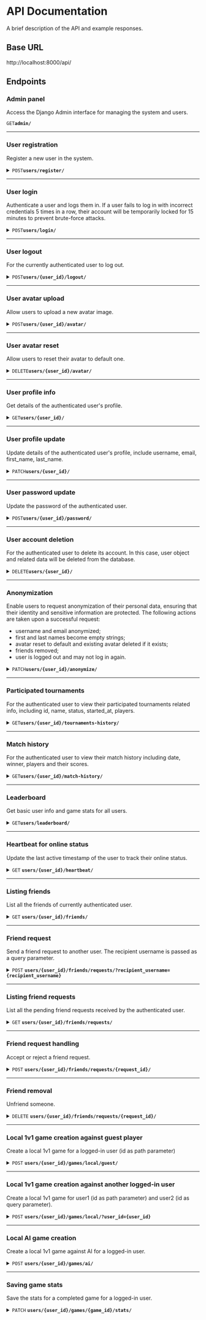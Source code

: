 # API Documentation

A brief description of the API and example responses.

## Base URL

http://localhost:8000/api/

## Endpoints

### Admin panel

Access the Django Admin interface for managing the system and users.

<code>GET</code><code><b>admin/</b></code>

---

### User registration

Register a new user in the system.

<details>
    <summary><code>POST</code><code><b>users/register/</b></code></summary>

- **Expected Request Body**:
  ```json
  {
    "username": "user1",
    "password1": "securepassword123",
    "password2": "securepassword123"
  }
  ```
- **Response**
  - **201**
    ```json
    {
      "id": 1,
      "username": "user1",
      "message": "User created."
    }
    ```
  - **400**
    ```json
    { "errors": { "username": ["A user with that username already exists."] } }
    ```
    ```json
    { "errors": { "password2": ["The two password fields didn’t match."] } }
    ```
    ```json
    {
      "errors": {
        "password2": [
          "This password is too short. It must contain at least 8 characters.",
          "This password is too common.",
          "This password is entirely numeric."
        ]
      }
    }
    ```

</details>

---

### User login

Authenticate a user and logs them in. If a user fails to log in with incorrect credentials 5 times in a row, their account will be temporarily locked for 15 minutes to prevent brute-force attacks.

<details>
    <summary><code>POST</code><code><b>users/login/</b></code></summary>

- **Expected Request Body**:
  ```json
  {
    "username": "user1",
    "password": "securepassword123"
  }
  ```
- **Response**
  - **200**
    ```json
    {
      "id": 1,
      "username": "user1",
      "message": "Login successful."
    }
    ```
  - **400**
    ```json
    { "errors": "User is already authenticated." }
    ```
  - **401**
    ```json
    { "errors": "Invalid password." }
    ```
    ```json
    { "errors": "Username does not exist." }
    ```
    ```json
    { "errors": "Username and password are required." }
    ```
  - **403**
    - When the user fails to log in due to incorrect credentials 5 times in a row
      ```json
      { "error": "Locked out due to too many login failures." }
      ```

</details>

---

### User logout

For the currently authenticated user to log out.

<details>
    <summary><code>POST</code><code><b>users/{user_id}/logout/</b></code></summary>

- **Response**
  - **200**
    ```json
    {
      "id": 1,
      "username": "user1",
      "message": "Logout successful."
    }
    ```
  - **401**
    ```json
    { "errors": "User is not authenticated." }
    ```

</details>

---

### User avatar upload

Allow users to upload a new avatar image.

<details>
    <summary><code>POST</code><code><b>users/{user_id}/avatar/</b></code></summary>

- **Expected Request Body**:
  The request should be a `multipart/form-data` request with the following field:
  `avatar: The avatar image file (JPG, JPEG, PNG) to be uploaded.`
- **Response**
  - **200**
    ```json
    {
      "id": 1,
      "username": "user1",
      "message": "Avatar updated.",
      "avatar_url": "/media/avatars/1/<filename>"
    }
    ```
  - **400**
    - When the file extension is not allowed
      ```json
      {
        "errors": {
          "avatar": [
            "File extension “gif” is not allowed. Allowed extensions are: jpg, jpeg, png."
          ]
        }
      }
      ```
    - When the file size exceeds the limit
      ```json
      {
        "errors": {
          "avatar": ["File size exceeds the limit <MAX_FILE_SIZE> MB."]
        }
      }
      ```
    - When no file is uploaded
      ```json
      { "errors": "No file uploaded." }
      ```
  - **401**
    ```json
    { "errors": "User is not authenticated." }
    ```

</details>

---

### User avatar reset

Allow users to reset their avatar to default one.

<details>
    <summary><code>DELETE</code><code><b>users/{user_id}/avatar/</b></code></summary>

- **Response**
  - **200**
    ```json
    {
      "id": 1,
      "username": "user1",
      "message": "Avatar reset.",
      "avatar_url": "/static/avatars/default.png"
    }
    ```
  - **401**
    ```json
    { "errors": "User is not authenticated." }
    ```

</details>

---

### User profile info

Get details of the authenticated user's profile.

<details>
    <summary><code>GET</code><code><b>users/{user_id}/</b></code></summary>

- **Response**
  - **200**
    ```json
    {
      "id": 1,
      "username": "user1",
      "avatar": "/media/avatars/1/<filename>",
      "email": "...",
      "first_name": "...",
      "last_name": "...",
      "total_wins": 10,
      "total_losses": 5
    }
    ```
  - **401**
    ```json
    { "errors": "User is not authenticated." }
    ```

</details>

---

### User profile update

Update details of the authenticated user's profile, include username, email, first_name, last_name.

<details>
    <summary><code>PATCH</code><code><b>users/{user_id}/</b></code></summary>

- **Expected Request Body**:
  ```json
  {
    "username": "test_update",
    "email": "test_update@email.com",
    "first_name": "test_update",
    "last_name": "test_update"
  }
  ```
- **Response**
  - **200**
    ```json
    {
      "id": 1,
      "username": "test_update",
      "message": "User profile updated."
    }
    ```
  - **401**
    ```json
    { "errors": "User is not authenticated." }
    ```

</details>

---

### User password update

Update the password of the authenticated user.

<details>
    <summary><code>POST</code><code><b>users/{user_id}/password/</b></code></summary>

- **Expected Request Body**:
  ```json
  {
    "old_password": "securepassword123",
    "new_password1": "securepassword456",
    "new_password2": "securepassword456"
  }
  ```
- **Response**
  - **200**
    ```json
    {
      "id": 1,
      "username": "user1",
      "message": "User password updated."
    }
    ```
  - **400**
    ```json
    {
      "errors": {
        "new_password2": ["The two password fields didn’t match."]
      }
    }
    ```
    ```json
    {
      "errors": {
        "new_password1": ["New password cannot be the same as the old one."]
      }
    }
    ```
  - **401**
    ```json
    { "errors": "User is not authenticated." }
    ```

</details>

---

### User account deletion

For the authenticated user to delete its account. In this case, user object and related data will be deleted from the database.

<details>
    <summary><code>DELETE</code><code><b>users/{user_id}/</b></code></summary>

- **Response**
  - **200**
    ```json
    {
      "id": 1,
      "username": "user1",
      "message": "Account deleted."
    }
    ```
  - **401**
    ```json
    { "errors": "User is not authenticated." }
    ```

</details>

---

### Anonymization

Enable users to request anonymization of their personal data, ensuring that their identity and sensitive information are protected. The following actions are taken upon a successful request:

- username and email anonymized;
- first and last names become empty strings;
- avatar reset to default and existing avatar deleted if it exists;
- friends removed;
- user is logged out and may not log in again.

<details>
    <summary><code>PATCH</code><code><b>users/{user_id}/anonymize/</b></code></summary>

- **Response**
  - **200**
    ```json
    { "message": "Your data has been anonymized. Logging out..." }
    ```
  - **400**
    ```json
    { "errors": "User is already anonymized." }
    ```
  - **401**
    ```json
    { "errors": "User is not authenticated." }
    ```

</details>

---

### Participated tournaments

For the authenticated user to view their participated tournaments related info, including id, name, status, started_at, players.

<details>
    <summary><code>GET</code><code><b>users/{user_id}/tournaments-history/</b></code></summary>

- **Response**
  - **200**
    ```json
    {
        "participated_tournaments": [
            {
                "id": 1,
                "name": "Player1's game",
                "status": "PENDING",
                "started_at": null,
                "players": [
                    "user1",
                    "user2",
                    "user3"
                ]
            }
            "... more items ..."
        ]
    }
    ```
  - **401**
    ```json
    { "errors": "User is not authenticated." }
    ```

</details>

---

### Match history

For the authenticated user to view their match history including date, winner, players and their scores.

<details>
    <summary><code>GET</code><code><b>users/{user_id}/match-history/</b></code></summary>

- **Response**
  - **200**
    ```json
    {
        "match_history": [
            {
                "game_id": 2,
                "date_played": "YYYY-MM-DDTHH:MM:SS.sssZ",
                "player1:": "user1",
                "player2": "user2",
                "winner": "user2",
                "player1_score": 7,
                "player2_score": 10
            },
            {
                "game_id": 1,
                "date_played": "YYYY-MM-DDTHH:MM:SS.sssZ",
                "player1:": "user1",
                "player2": "user2",
                "winner": "user1",
                "player1_score": 10,
                "player2_score": 8
            }
            "... more items ..."
        ]
    }
    ```
  - **401**
    ```json
    { "errors": "User is not authenticated." }
    ```

</details>

---

### Leaderboard

Get basic user info and game stats for all users.

<details>
    <summary><code>GET</code><code><b>users/leaderboard/</b></code></summary>

- **Response**
  - **200**
    ```json
    [
        {
            "id": 1,
            "username": "user1",
            "avatar": "/media/avatars/1/<filename>",
            "total_wins": 10,
            "win_rate": 75.0,
            "rank": 1,
        },
        {
            "id": 2,
            "username": "user2",
            "avatar": "/media/avatars/2/<filename>",
            "total_wins": 10,
            "win_rate": 50.0,
            "rank": 2,
        }
        "... more items ..."
    ]
    ```

</details>

---

### Heartbeat for online status

Update the last active timestamp of the user to track their online status.

<details>
    <summary>
        <code>GET</code>
        <code><b>users/{user_id}/heartbeat/</b></code>
    </summary>

- **Response**
  - **200**
    ```json
    { "message": "Heartbeat updated." }
    ```
  - **401**
    ```json
    { "errors": "User is not authenticated." }
    ```

</details>

---

### Listing friends

List all the friends of currently authenticated user.

<details>
    <summary>
        <code>GET</code>
        <code><b>users/{user_id}/friends/</b></code>
    </summary>

- **Response**
  - **200**
    ```json
    {
        "friends": [
            {
                "id": 2,
                "username": "user2",
                "avatar": "/media/avatars/2/<filename>"
            }
            "... more items ..."
        ]
    }
    ```
  - **401**
    - When the user is not authenticated
      ```json
      { "errors": "User is not authenticated." }
      ```

</details>

---

### Friend request

Send a friend request to another user. The recipient username is passed as a query parameter.

<details>
    <summary>
        <code>POST</code>
        <code><b>users/{user_id}/friends/requests/?recipient_username={recipient_username}</b></code>
    </summary>

- **Response**
  - **201**
    ```json
    { "message": "Friend request sent." }
    ```
  - **400**
    - When the user_id in url matches the authenticated user's id
      ```json
      { "errors": "You cannot send a friend request to yourself." }
      ```
    - When no recipient_username query param is passed
      ```json
      { "errors": "Missing recipient_username query parameter." }
      ```
    - When the same request has been sent earlier
      ```json
      { "errors": "Friend request already sent." }
      ```
    - When recipient is already a friend of the user
      ```json
      { "errors": "Already friends with this user." }
      ```
  - **401**
    - When the user is not authenticated
      ```json
      { "errors": "User is not authenticated." }
      ```
  - **404**
    - When the recipient's id does not exist in database
      ```json
      { "errors": "Recipient of the friend request not found." }
      ```

</details>

---

### Listing friend requests

List all the pending friend requests received by the authenticated user.

<details>
    <summary>
        <code>GET</code>
        <code><b>users/{user_id}/friends/requests/</b></code>
    </summary>

- **Response**
  - **200**
    ```json
    {
        "friend_requests": [
            {
                "id": 1,
                "sender": "user1",
                "sent at": "YYYY-MM-DDTHH:MM:SS.sssZ"
            }
            "... more items ..."
        ]
    }
    ```
  - **401**
    ```json
    { "errors": "User is not authenticated." }
    ```

</details>

---

### Friend request handling

Accept or reject a friend request.

<details>
    <summary>
        <code>POST</code>
        <code><b>users/{user_id}/friends/requests/{request_id}/</b></code>
    </summary>

- **Expected Request Body**:
  ```json
  { "accepted": true }
  ```
  - `accepted` (**boolean**): Can be **true** or **false** depending on whether the user accepts or rejects.
- **Response**
  - **200**
    ```json
    { "message": "Friend request accepted/rejected." }
    ```
  - **401**
    ```json
    { "errors": "User is not authenticated." }
    ```
  - **404**
    ```json
    { "errors": "friend request not found" }
    ```

</details>

---

### Friend removal

Unfriend someone.

<details>
    <summary>
        <code>DELETE</code>
        <code><b>users/{user_id}/friends/requests/{request_id}/</b></code>
    </summary>

- **Response**
  - **204**
  - **400**
    ```json
    { "errors": "Not friends with this user(id=5)." }
    ```
  - **401**
    ```json
    { "errors": "User is not authenticated." }
    ```

</details>

---

### Local 1v1 game creation against guest player

Create a local 1v1 game for a logged-in user (id as path parameter)

<details>
    <summary>
        <code>POST</code>
        <code><b>users/{user_id}/games/local/guest/</b></code>
    </summary>

- **Response**
  - **201**
    ```json
    {
      "message": "Local game created.",
      "game_id": 1
    }
    ```
  - **401**
    ```json
    { "errors": "User is not authenticated." }
    ```

</details>

---

### Local 1v1 game creation against another logged-in user

Create a local 1v1 game for user1 (id as path parameter) and user2 (id as query parameter).

<details>
    <summary>
        <code>POST</code>
        <code><b>users/{user_id}/games/local/?user_id={user_id}</b></code>
    </summary>

- **Response**
  - **201**
    ```json
    {
      "message": "Local game created.",
      "game_id": 1
    }
    ```
  - **400**
    ```json
    { "errors": "player1 and player2 cannot be the same user." }
    ```
  - **401**
    ```json
    { "errors": "User is not authenticated." }
    ```
  - **404**
    ```json
    { "errors": "User not found with user_id 42." }
    ```

</details>

---

### Local AI game creation

Create a local 1v1 game against AI for a logged-in user.

<details>
    <summary>
        <code>POST</code>
        <code><b>users/{user_id}/games/ai/</b></code>
    </summary>

- **Response**
  - **201**
    ```json
    {
      "message": "AI game created.",
      "game_id": 2
    }
    ```
  - **401**
    ```json
    { "errors": "User is not authenticated." }
    ```

</details>

---

### Saving game stats

Save the stats for a completed game for a logged-in user.

<details>
    <summary>
        <code>PATCH</code>
        <code><b>users/{user_id}/games/{game_id}/stats/</b></code>
    </summary>

- **Expected Request Body**:
  ```json
  {
    "player1_score": 6,
    "player2_score": 10
  }
  ```

````

- **Response**
  - **200**
    ```json
    { "message": "Game stats saved." }
    ```
  - **400**
    - When the data in Json payload is malformed
      ```json
      { "errors": "Invalid JSON input." }
      ```
    - When errors occur during the form validation
      ```json
      {
        "errors": {
          "player2_score": ["This field is required."]
        }
      }
      ```
  - **401**
    ```json
    { "errors": "User is not authenticated." }
    ```
  - **403**
    - When the logged-in user is not a player of the game
      ```json
      { "errors": "You are not part of this game." }
      ```
  - **404**
    ```json
    { "errors": "Game not found." }
    ```

</details>

---

### Tournament creation

Create a tournament.

<details>
    <summary>
        <code>POST</code>
        <code><b>tournaments/?user_id={user_id}</b></code>
    </summary>

- **Expected Request Body**:
  ```json
  {
    "tournament_name": "",
    "display_name": "player1"
  }
  ```
- **Response**
  - **201**
    ```json
    {
      "message": "Tournament created.",
      "tournament_id": 1,
      "tournament_name": "player1's tournament"
    }
    ```
  - **400**
    - When the data in Json payload is malformed
      ```json
      { "errors": "Invalid JSON input." }
      ```
    - When errors occur during the form validation
      ```json
      {
        "errors": {
          "display_name": ["This field is required."]
        }
      }
      ```
    - When user_id is not passed as query param
      ```json
      { "errors": "Missing user_id query parameter." }
      ```
    - When invalid user_id is passed, e.g. a string
      ```json
      { "errors": "Invalid user_id value passed in query param." }
      ```
  - **401**
    ```json
    { "errors": "User is not authenticated." }
    ```
  - **404**
    - When user is not found with given user_id
      ```json
      { "errors": "User not found with user_id {user_id}." }
      ```

</details>

---

### Tournament joining

Join a tournament.

<details>
    <summary>
        <code>PATCH</code>
        <code><b>tournaments/{id}/players/?user_id={user_id}</b></code>
    </summary>

- **Expected Request Body**:
  ```json
  { "display_name": "player2" }
  ```
- **Response**
  - **200**
    ```json
    {
      "message": "player2 joined tournament.",
      "tournament_id": 1,
      "tournament_name": "player1's tournament"
    }
    ```
  - **400**
    ```json
    { "errors": "Invalid JSON input." }
    ```
    ```json
    {
      "errors": {
        "display_name": ["This field is required."]
      }
    }
    ```
    ```json
    { "errors": "Missing user_id query parameter." }
    ```
    ```json
    { "errors": "Invalid user_id value passed in query param." }
    ```
    ```json
    { "errors": "['Tournament has already started/completed.']" }
    ```
    ```json
    { "errors": "['Tournament is full']" }
    ```
    ```json
    { "errors": "['You are already in this tournament.']" }
    ```
    ```json
    {
      "errors": "['Display name is already taken in this tournament. Choose another.']"
    }
    ```
  - **401**
    ```json
    { "errors": "User is not authenticated." }
    ```
  - **404**
    ```json
    { "errors": "User not found with user_id {user_id}." }
    ```
    ```json
    { "errors": "Tournament not found with tournament_id {tournament_id}." }
    ```

</details>

---

### Tournament commencement

Start a tournament.

<details>
    <summary>
        <code>PATCH</code>
        <code><b>tournaments/{id}/start/?user_id={user_id}</b></code>
    </summary>

- **Response**
  - **200**
    ```json
    {
      "message": "Tournament started.",
      "tournament_id": 1,
      "tournament_name": "player1's tournament"
    }
    ```
  - **400**
    ```json
    { "errors": "Missing user_id query parameter." }
    ```
    ```json
    { "errors": "Invalid user_id value passed in query param." }
    ```
    ```json
    { "errors": "['Tournament has already started/completed.']" }
    ```
    ```json
    { "errors": "['Cannot start tournament with less than 3 players.']" }
    ```
    ```json
    { "errors": "['Only tournament players can start the tournament.']" }
    ```
  - **401**
    ```json
    { "errors": "User is not authenticated." }
    ```
  - **404**
    ```json
    { "errors": "User not found with user_id {user_id}." }
    ```
    ```json
    { "errors": "Tournament not found with tournament_id {tournament_id}." }
    ```

</details>

---

### Tournament stats saving

Save the stats of a completed tournament.

<details>
    <summary>
        <code>PATCH</code>
        <code><b>tournaments/{id}/stats/?user_id={user_id}</b></code>
    </summary>

- **Expected Request Body**:
  ```json
  { "winner_id": 2 }
  ```
- **Response**
  - **200**
    ```json
    {
      "message": "Tournament stats saved.",
      "tournament_id": 1,
      "tournament_name": "player1's tournament"
    }
    ```
  - **400**
    ```json
    { "errors": "Invalid JSON input." }
    ```
    ```json
    { "errors": "Missing winner_id field in request body." }
    ```
    ```json
    { "errors": "Missing user_id query parameter." }
    ```
    ```json
    { "errors": "Invalid user_id value passed in query param." }
    ```
    ```json
    { "errors": "['Only tournament players can save stats.']" }
    ```
    ```json
    { "errors": "['Tournament is not active.']" }
    ```
    ```json
    { "errors": "['Winner must be a player in the tournament.']" }
    ```
  - **401**
    ```json
    { "errors": "User is not authenticated." }
    ```
  - **404**
    ```json
    { "errors": "User not found with user_id {user_id}." }
    ```
    ```json
    { "errors": "Tournament not found with tournament_id {tournament_id}." }
    ```
    ```json
    { "errors": "Winner not found with winner_id {winner_id}." }
    ```

</details>

---

### Get guest player id

<details>
    <summary>
        <code>GET</code>
        <code><b>get-guest-id/</b></code>
    </summary>

- **Response**
  - **200**
    ```json
    { "id": 1 }
    ```
  - **404**
    ```json
    { "errors": "Guest player not found." }
    ```

</details>
````
